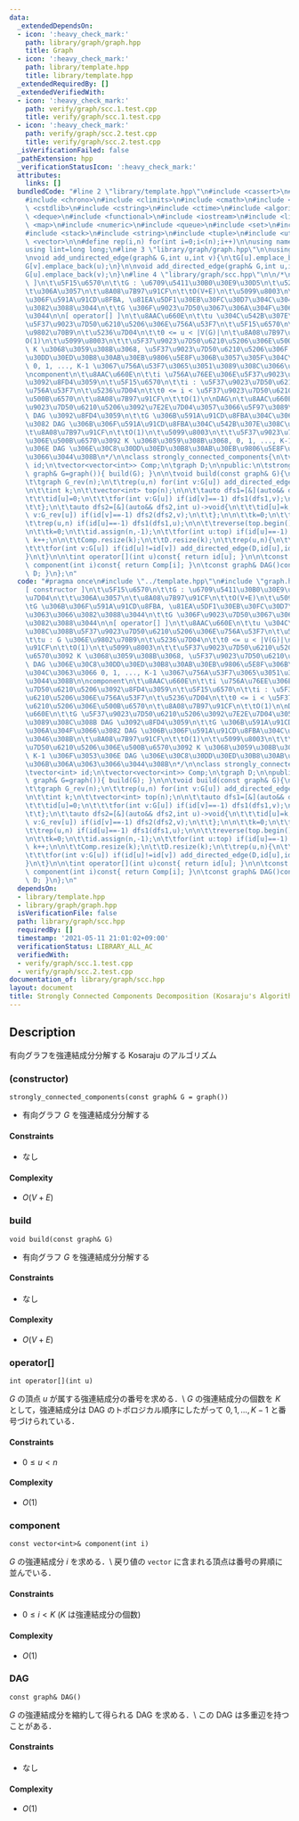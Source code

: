 ```yaml
---
data:
  _extendedDependsOn:
  - icon: ':heavy_check_mark:'
    path: library/graph/graph.hpp
    title: Graph
  - icon: ':heavy_check_mark:'
    path: library/template.hpp
    title: library/template.hpp
  _extendedRequiredBy: []
  _extendedVerifiedWith:
  - icon: ':heavy_check_mark:'
    path: verify/graph/scc.1.test.cpp
    title: verify/graph/scc.1.test.cpp
  - icon: ':heavy_check_mark:'
    path: verify/graph/scc.2.test.cpp
    title: verify/graph/scc.2.test.cpp
  _isVerificationFailed: false
  _pathExtension: hpp
  _verificationStatusIcon: ':heavy_check_mark:'
  attributes:
    links: []
  bundledCode: "#line 2 \"library/template.hpp\"\n#include <cassert>\n#include <cctype>\n\
    #include <chrono>\n#include <climits>\n#include <cmath>\n#include <cstdio>\n#include\
    \ <cstdlib>\n#include <cstring>\n#include <ctime>\n#include <algorithm>\n#include\
    \ <deque>\n#include <functional>\n#include <iostream>\n#include <limits>\n#include\
    \ <map>\n#include <numeric>\n#include <queue>\n#include <set>\n#include <sstream>\n\
    #include <stack>\n#include <string>\n#include <tuple>\n#include <utility>\n#include\
    \ <vector>\n\n#define rep(i,n) for(int i=0;i<(n);i++)\n\nusing namespace std;\n\
    using lint=long long;\n#line 3 \"library/graph/graph.hpp\"\n\nusing graph=vector<vector<int>>;\n\
    \nvoid add_undirected_edge(graph& G,int u,int v){\n\tG[u].emplace_back(v);\n\t\
    G[v].emplace_back(u);\n}\n\nvoid add_directed_edge(graph& G,int u,int v){\n\t\
    G[u].emplace_back(v);\n}\n#line 4 \"library/graph/scc.hpp\"\n\n/*\n[ constructor\
    \ ]\n\t\u5F15\u6570\n\t\tG : \u6709\u5411\u30B0\u30E9\u30D5\n\t\u5236\u7D04\n\t\
    \t\u306A\u3057\n\t\u8A08\u7B97\u91CF\n\t\tO(V+E)\n\t\u5099\u8003\n\t\tG \u306B\
    \u306F\u591A\u91CD\u8FBA, \u81EA\u5DF1\u30EB\u30FC\u30D7\u304C\u3042\u3063\u3066\
    \u3082\u3088\u3044\n\t\tG \u306F\u9023\u7D50\u3067\u306A\u304F\u3066\u3082\u3088\
    \u3044\n\n[ operator[] ]\n\t\u8AAC\u660E\n\t\tu \u304C\u542B\u307E\u308C\u308B\
    \u5F37\u9023\u7D50\u6210\u5206\u306E\u756A\u53F7\n\t\u5F15\u6570\n\t\tu : G \u306E\
    \u9802\u70B9\n\t\u5236\u7D04\n\t\t0 <= u < |V(G)|\n\t\u8A08\u7B97\u91CF\n\t\t\
    O(1)\n\t\u5099\u8003\n\t\t\u5F37\u9023\u7D50\u6210\u5206\u306E\u500B\u6570\u3092\
    \ K \u3068\u3059\u308B\u3068, \u5F37\u9023\u7D50\u6210\u5206\u306F DAG \u306E\u30C8\
    \u30DD\u30ED\u30B8\u30AB\u30EB\u9806\u5E8F\u306B\u3057\u305F\u304C\u3063\u3066\
    \ 0, 1, ..., K-1 \u3067\u756A\u53F7\u3065\u3051\u3089\u308C\u3066\u3044\u308B\n\
    \ncomponent\n\t\u8AAC\u660E\n\t\ti \u756A\u76EE\u306E\u5F37\u9023\u7D50\u6210\u5206\
    \u3092\u8FD4\u3059\n\t\u5F15\u6570\n\t\ti : \u5F37\u9023\u7D50\u6210\u5206\u306E\
    \u756A\u53F7\n\t\u5236\u7D04\n\t\t0 <= i < \u5F37\u9023\u7D50\u6210\u5206\u306E\
    \u500B\u6570\n\t\u8A08\u7B97\u91CF\n\t\tO(1)\n\nDAG\n\t\u8AAC\u660E\n\t\tG \u5F37\
    \u9023\u7D50\u6210\u5206\u3092\u7E2E\u7D04\u3057\u3066\u5F97\u3089\u308C\u308B\
    \ DAG \u3092\u8FD4\u3059\n\t\tG \u306B\u591A\u91CD\u8FBA\u304C\u306A\u304F\u3066\
    \u3082 DAG \u306B\u306F\u591A\u91CD\u8FBA\u304C\u542B\u307E\u308C\u3046\u308B\n\
    \t\u8A08\u7B97\u91CF\n\t\tO(1)\n\t\u5099\u8003\n\t\t\u5F37\u9023\u7D50\u6210\u5206\
    \u306E\u500B\u6570\u3092 K \u3068\u3059\u308B\u3068, 0, 1, ..., K-1 \u306F\u3053\
    \u306E DAG \u306E\u30C8\u30DD\u30ED\u30B8\u30AB\u30EB\u9806\u5E8F\u306B\u306A\u3063\
    \u3066\u3044\u308B\n*/\n\nclass strongly_connected_components{\n\tvector<int>\
    \ id;\n\tvector<vector<int>> Comp;\n\tgraph D;\n\npublic:\n\tstrongly_connected_components(const\
    \ graph& G=graph()){ build(G); }\n\n\tvoid build(const graph& G){\n\t\tint n=G.size();\n\
    \t\tgraph G_rev(n);\n\t\trep(u,n) for(int v:G[u]) add_directed_edge(G_rev,v,u);\n\
    \n\t\tint k;\n\t\tvector<int> top(n);\n\n\t\tauto dfs1=[&](auto&& dfs1,int u)->void{\n\
    \t\t\tid[u]=0;\n\t\t\tfor(int v:G[u]) if(id[v]==-1) dfs1(dfs1,v);\n\t\t\ttop[k++]=u;\n\
    \t\t};\n\t\tauto dfs2=[&](auto&& dfs2,int u)->void{\n\t\t\tid[u]=k;\n\t\t\tfor(int\
    \ v:G_rev[u]) if(id[v]==-1) dfs2(dfs2,v);\n\t\t};\n\n\t\tk=0;\n\t\tid.assign(n,-1);\n\
    \t\trep(u,n) if(id[u]==-1) dfs1(dfs1,u);\n\n\t\treverse(top.begin(),top.end());\n\
    \n\t\tk=0;\n\t\tid.assign(n,-1);\n\t\tfor(int u:top) if(id[u]==-1) dfs2(dfs2,u),\
    \ k++;\n\n\t\tComp.resize(k);\n\t\tD.resize(k);\n\t\trep(u,n){\n\t\t\tComp[id[u]].emplace_back(u);\n\
    \t\t\tfor(int v:G[u]) if(id[u]!=id[v]) add_directed_edge(D,id[u],id[v]);\n\t\t\
    }\n\t}\n\n\tint operator[](int u)const{ return id[u]; }\n\n\tconst vector<int>&\
    \ component(int i)const{ return Comp[i]; }\n\tconst graph& DAG()const{ return\
    \ D; }\n};\n"
  code: "#pragma once\n#include \"../template.hpp\"\n#include \"graph.hpp\"\n\n/*\n\
    [ constructor ]\n\t\u5F15\u6570\n\t\tG : \u6709\u5411\u30B0\u30E9\u30D5\n\t\u5236\
    \u7D04\n\t\t\u306A\u3057\n\t\u8A08\u7B97\u91CF\n\t\tO(V+E)\n\t\u5099\u8003\n\t\
    \tG \u306B\u306F\u591A\u91CD\u8FBA, \u81EA\u5DF1\u30EB\u30FC\u30D7\u304C\u3042\
    \u3063\u3066\u3082\u3088\u3044\n\t\tG \u306F\u9023\u7D50\u3067\u306A\u304F\u3066\
    \u3082\u3088\u3044\n\n[ operator[] ]\n\t\u8AAC\u660E\n\t\tu \u304C\u542B\u307E\
    \u308C\u308B\u5F37\u9023\u7D50\u6210\u5206\u306E\u756A\u53F7\n\t\u5F15\u6570\n\
    \t\tu : G \u306E\u9802\u70B9\n\t\u5236\u7D04\n\t\t0 <= u < |V(G)|\n\t\u8A08\u7B97\
    \u91CF\n\t\tO(1)\n\t\u5099\u8003\n\t\t\u5F37\u9023\u7D50\u6210\u5206\u306E\u500B\
    \u6570\u3092 K \u3068\u3059\u308B\u3068, \u5F37\u9023\u7D50\u6210\u5206\u306F\
    \ DAG \u306E\u30C8\u30DD\u30ED\u30B8\u30AB\u30EB\u9806\u5E8F\u306B\u3057\u305F\
    \u304C\u3063\u3066 0, 1, ..., K-1 \u3067\u756A\u53F7\u3065\u3051\u3089\u308C\u3066\
    \u3044\u308B\n\ncomponent\n\t\u8AAC\u660E\n\t\ti \u756A\u76EE\u306E\u5F37\u9023\
    \u7D50\u6210\u5206\u3092\u8FD4\u3059\n\t\u5F15\u6570\n\t\ti : \u5F37\u9023\u7D50\
    \u6210\u5206\u306E\u756A\u53F7\n\t\u5236\u7D04\n\t\t0 <= i < \u5F37\u9023\u7D50\
    \u6210\u5206\u306E\u500B\u6570\n\t\u8A08\u7B97\u91CF\n\t\tO(1)\n\nDAG\n\t\u8AAC\
    \u660E\n\t\tG \u5F37\u9023\u7D50\u6210\u5206\u3092\u7E2E\u7D04\u3057\u3066\u5F97\
    \u3089\u308C\u308B DAG \u3092\u8FD4\u3059\n\t\tG \u306B\u591A\u91CD\u8FBA\u304C\
    \u306A\u304F\u3066\u3082 DAG \u306B\u306F\u591A\u91CD\u8FBA\u304C\u542B\u307E\u308C\
    \u3046\u308B\n\t\u8A08\u7B97\u91CF\n\t\tO(1)\n\t\u5099\u8003\n\t\t\u5F37\u9023\
    \u7D50\u6210\u5206\u306E\u500B\u6570\u3092 K \u3068\u3059\u308B\u3068, 0, 1, ...,\
    \ K-1 \u306F\u3053\u306E DAG \u306E\u30C8\u30DD\u30ED\u30B8\u30AB\u30EB\u9806\u5E8F\
    \u306B\u306A\u3063\u3066\u3044\u308B\n*/\n\nclass strongly_connected_components{\n\
    \tvector<int> id;\n\tvector<vector<int>> Comp;\n\tgraph D;\n\npublic:\n\tstrongly_connected_components(const\
    \ graph& G=graph()){ build(G); }\n\n\tvoid build(const graph& G){\n\t\tint n=G.size();\n\
    \t\tgraph G_rev(n);\n\t\trep(u,n) for(int v:G[u]) add_directed_edge(G_rev,v,u);\n\
    \n\t\tint k;\n\t\tvector<int> top(n);\n\n\t\tauto dfs1=[&](auto&& dfs1,int u)->void{\n\
    \t\t\tid[u]=0;\n\t\t\tfor(int v:G[u]) if(id[v]==-1) dfs1(dfs1,v);\n\t\t\ttop[k++]=u;\n\
    \t\t};\n\t\tauto dfs2=[&](auto&& dfs2,int u)->void{\n\t\t\tid[u]=k;\n\t\t\tfor(int\
    \ v:G_rev[u]) if(id[v]==-1) dfs2(dfs2,v);\n\t\t};\n\n\t\tk=0;\n\t\tid.assign(n,-1);\n\
    \t\trep(u,n) if(id[u]==-1) dfs1(dfs1,u);\n\n\t\treverse(top.begin(),top.end());\n\
    \n\t\tk=0;\n\t\tid.assign(n,-1);\n\t\tfor(int u:top) if(id[u]==-1) dfs2(dfs2,u),\
    \ k++;\n\n\t\tComp.resize(k);\n\t\tD.resize(k);\n\t\trep(u,n){\n\t\t\tComp[id[u]].emplace_back(u);\n\
    \t\t\tfor(int v:G[u]) if(id[u]!=id[v]) add_directed_edge(D,id[u],id[v]);\n\t\t\
    }\n\t}\n\n\tint operator[](int u)const{ return id[u]; }\n\n\tconst vector<int>&\
    \ component(int i)const{ return Comp[i]; }\n\tconst graph& DAG()const{ return\
    \ D; }\n};\n"
  dependsOn:
  - library/template.hpp
  - library/graph/graph.hpp
  isVerificationFile: false
  path: library/graph/scc.hpp
  requiredBy: []
  timestamp: '2021-05-11 21:01:02+09:00'
  verificationStatus: LIBRARY_ALL_AC
  verifiedWith:
  - verify/graph/scc.1.test.cpp
  - verify/graph/scc.2.test.cpp
documentation_of: library/graph/scc.hpp
layout: document
title: Strongly Connected Components Decomposition (Kosaraju's Algorithm)
---
```


## Description
有向グラフを強連結成分分解する Kosaraju のアルゴリズム

### (constructor)
```
strongly_connected_components(const graph& G = graph())
```
- 有向グラフ $G$ を強連結成分分解する

#### Constraints
- なし

#### Complexity
- $O(V+E)$

### build
```
void build(const graph& G)
```
- 有向グラフ $G$ を強連結成分分解する

#### Constraints
- なし

#### Complexity
- $O(V+E)$

### operator[]
```
int operator[](int u)
```
$G$ の頂点 $u$ が属する強連結成分の番号を求める．\\
$G$ の強連結成分の個数を $K$ として，強連結成分は DAG のトポロジカル順序にしたがって $0,1,\ldots,K-1$ と番号づけられている．

#### Constraints
- $0\le u\lt n$

#### Complexity
- $O(1)$

### component
```
const vector<int>& component(int i)
```
$G$ の強連結成分 $i$ を求める．\\
戻り値の ``vector`` に含まれる頂点は番号の昇順に並んでいる．

#### Constraints
- $0\le i\lt K$ ($K$ は強連結成分の個数)

#### Complexity
- $O(1)$

### DAG
```
const graph& DAG()
```
$G$ の強連結成分を縮約して得られる DAG を求める．\\
この DAG は多重辺を持つことがある．

#### Constraints
- なし

#### Complexity
- $O(1)$
